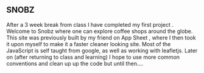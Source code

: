 ## SNOBZ
After a 3 week break from class I have completed my first project . Welcome to Snobz where one can explore coffee shops around the globe. This site was previously built by my friend on App Sheet , where I then took it upon myself to make it a faster cleaner looking site. Most of the JavaScript is self taught from google, as well as working with leafletjs. Later on (after returning to class and learning) I hope to use more common conventions and clean up up the code but until then....
